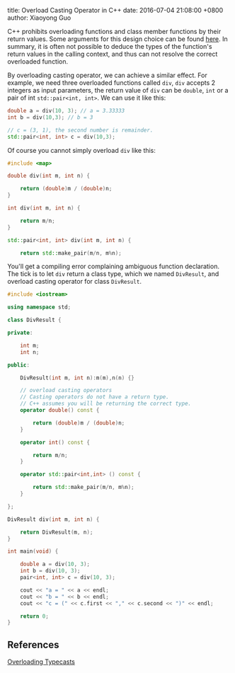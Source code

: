 title: Overload Casting Operator in C++
date: 2016-07-04 21:08:00 +0800
author: Xiaoyong Guo

C++ prohibits overloading functions and class member functions by their return values. Some arguments for this design choice can be found [here](https://www.quora.com/Why-overloading-by-the-return-value-of-the-function-isnt-possible-in-C++). In summary, it is often not possible to deduce the types of the function's return values in the calling context, and thus can not resolve the correct overloaded function.  

By overloading casting operator, we can achieve a similar effect. For example, we need three overloaded functions called `div`, `div` accepts 2 integers as input parameters, the return value of `div` can be `double`, `int` or a pair of int `std::pair<int, int>`. We can use it like this:

```c++
double a = div(10, 3); // a = 3.33333
int b = div(10,3); // b = 3

// c = (3, 1), the second number is remainder.
std::pair<int, int> c = div(10,3);  
```

Of course you cannot simply overload `div` like this:

```c++
#include <map>

double div(int m, int n) {

    return (double)m / (double)n;
}

int div(int m, int n) {

    return m/n;
}

std::pair<int, int> div(int m, int n) {

    return std::make_pair(m/n, m%n);
```

You'll get a compiling error complaining ambiguous function declaration.
The tick is to let `div` return a class type, 
which we named `DivResult`, and overload casting operator for class `DivResult`.  

```c++
#include <iostream>

using namespace std;

class DivResult {

private:

    int m;
    int n;

public:

    DivResult(int m, int n):m(m),n(n) {}

    // overload casting operators
    // Casting operators do not have a return type. 
    // C++ assumes you will be returning the correct type.
    operator double() const {

        return (double)m / (double)n;
    }

    operator int() const {

        return m/n;
    }

    operator std::pair<int,int> () const {

        return std::make_pair(m/n, m%n);
    }

};

DivResult div(int m, int n) {

    return DivResult(m, n);
}

int main(void) {

    double a = div(10, 3);
    int b = div(10, 3);
    pair<int, int> c = div(10, 3);

    cout << "a = " << a << endl;
    cout << "b = " << b << endl;
    cout << "c = (" << c.first << "," << c.second << ")" << endl;

    return 0;
}
```


## References
[Overloading Typecasts](http://www.learncpp.com/cpp-tutorial/910-overloading-typecasts/)


